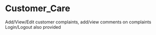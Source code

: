 # Customer_Care
Add/View/Edit customer complaints, add/view comments on complaints
Login/Logout also provided
